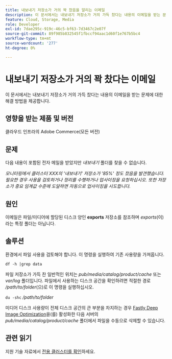 ```yaml
---
title: 내보내기 저장소가 거의 꽉 찼음을 알리는 이메일
description: 이 문서에서는 내보내기 저장소가 거의 가득 찼다는 내용의 이메일을 받는 문제에 대한 해결 방법을 제공합니다.
feature: Cloud, Storage, Media
role: Developer
exl-id: 7dae295c-919c-46c5-bf63-7d3467c2e07f
source-git-commit: 89f985b832545f1fbccf94aac1d60f1e767b5bc4
workflow-type: tm+mt
source-wordcount: '277'
ht-degree: 0%

---
```


# 내보내기 저장소가 거의 꽉 찼다는 이메일

이 문서에서는 내보내기 저장소가 거의 가득 찼다는 내용의 이메일을 받는 문제에 대한 해결 방법을 제공합니다.

## 영향을 받는 제품 및 버전

클라우드 인프라의 Adobe Commerce(모든 버전)

## 문제

다음 내용이 포함된 전자 메일을 받았지만 *내보내기* 폴더를 찾을 수 없습니다.

*모니터링에서 클러스터 XXX의 &#39;내보내기&#39; 저장소가 &#39;85%&#39; 정도 찼음을 발견했습니다.*
*필요한 경우 사용을 검토하거나 정리를 수행하거나 업사이징을 요청하십시오.*
*또한 저장소가 중요 임계값 수준에 도달하면 자동으로 업사이징을 시도합니다.*

## 원인

이메일은 파일/미디어에 할당된 디스크 양인 **exports** 저장소를 참조하며 *exports*(이)라는 특정 폴더는 아닙니다.

## 솔루션

환경에서 파일 사용을 검토해야 합니다. 이 명령을 실행하여 기존 사용량을 가져옵니다.

`df -h |grep data`

파일 저장소가 가득 찬 일반적인 위치는 *pub/media/catalog/product/cache* 또는 *var/log* 폴더입니다. 파일에서 사용하는 디스크 공간을 확인하려면 적절한 경로 */path/to/folder*(으)로 이 명령을 실행하십시오.

`du -shc` */path/to/folder*

미디어 디스크 사용량이 전체 디스크 공간의 큰 부분을 차지하는 경우 [Fastly Deep Image Optimization](https://experienceleague.adobe.com/en/docs/commerce-cloud-service/user-guide/cdn/fastly-image-optimization#deep-image-optimization)을(를) 활성화한 다음 서버의 *pub/media/catalog/product/cache* 폴더에서 파일을 수동으로 삭제할 수 있습니다.

## 관련 읽기

지원 기술 자료에서 [전용 클러스터를 확인](https://experienceleague.adobe.com/en/docs/commerce-cloud-service/user-guide/develop/storage/manage-disk-space#check-dedicated-clusters)하세요.
